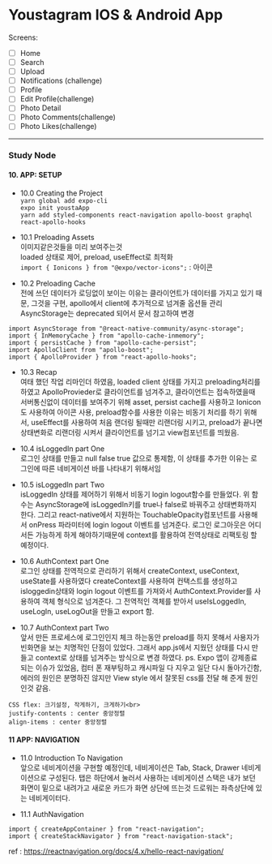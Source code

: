 # Youstagram IOS & Android App

Screens:

- [ ] Home
- [ ] Search
- [ ] Upload
- [ ] Notifications (challenge)
- [ ] Profile
- [ ] Edit Profile(challenge)
- [ ] Photo Detail
- [ ] Photo Comments(challenge)
- [ ] Photo Likes(challenge)

-------------------------------------------------------

### Study Node 

#### 10. APP: SETUP 
- 10.0 Creating the Project<br>
```yarn global add expo-cli``` <br>
```expo init youstaApp``` <br>
```yarn add styled-components react-navigation apollo-boost graphql react-apollo-hooks``` <br>


- 10.1 Preloading Assets<br>
이미지같은것들을 미리 보여주는것<br>
loaded 상태로 제어, preload, useEffect로 최적화<br>
```import { Ionicons } from "@expo/vector-icons";``` : 아이콘

- 10.2 Preloading Cache<br>
전에 쓰던 데이터가 로딩없이 보이는 이유는 클라이언트가 데이터를 가지고 있기 때문, 그것을 구현, apollo에서 client에 추가적으로 넘겨줄 옵션들 관리
AsyncStorage는 deprecated 되어서 문서 참고하여 변경<br>

```
import AsyncStorage from "@react-native-community/async-storage";
import { InMemoryCache } from "apollo-cache-inmemory";
import { persistCache } from "apollo-cache-persist";
import ApolloClient from "apollo-boost";
import { ApolloProvider } from "react-apollo-hooks";
```

- 10.3 Recap<br>
여태 했던 작업 리마인더 하였음, loaded client 상태를 가지고 preloading처리를 하였고 ApolloProvieder로 클라이언트를 넘겨주고, 클라이언트는 접속하였을때 서버통신없이 데이터를 보여주기 위해 asset, persist cache를 사용하고 Ionicon도 사용하여 아이콘 사용, preload함수를 사용한 이유는 비동기 처리를 하기 위해서, useEffect를 사용하여 처음 랜더링 될때만 리랜더링 시키고, preload가 끝나면 상태변화로 리랜더링 시켜서 클라이언트를 넘기고 view컴포넌트를 띄웠음.

- 10.4 isLoggedIn part One<br>
로그인 상태를 만들고 null false true 값으로 통제함, 이 상태를 추가한 이유는 로그인에 따른 네비게이션 바를 나타내기 위해서임

- 10.5 isLoggedIn part Two<br>
isLoggedIn 상태를 제어하기 위해서 비동기 login logout함수를 만들었다. 위 함수는 AsyncStorage에 isLoggedIn키를 true나 false로 바꿔주고 상태변화까지 한다. 그리고 react-native에서 지원하는 TouchableOpacity컴포넌트를 사용해서 onPress 파라미터에 login logout 이벤트를 넘겨준다.
로그인 로그아웃은 어디서든 가능하게 하게 해야하기때문에 context를 활용하여 전역상태로 리팩토링 할 예정이다.

- 10.6 AuthContext part One<br>
로그인 상태를 전역적으로 관리하기 위해서 createContext, useContext, useState를 사용하였다 createContext를 사용하여 컨택스트를 생성하고 isloggedin상태와 login logout 이벤트를 가져와서 AuthContext.Provider를 사용하여 객체 형식으로 넘겨준다. 그 전역적인 객체를 받아서 useIsLoggedIn, useLogIn, useLogOut을 만들고 export 함. 

- 10.7 AuthContext part Two<br>
앞서 만든 프로세스에 로그인인지 체크 하는동안 preload를 하지 못해서 사용자가 빈화면을 보는 치명적인 단점이 있었다. 그래서 app.js에서 지웠던 상태를 다시 만들고 context로 상태를 넘겨주는 방식으로 변경 하였다. 
ps. Expo 앱이 강제종료 되는 이슈가 있었음, 컴터 폰 재부팅하고 캐시파일 다 지우고 일단 다시 돌아가긴함, 에러의 원인은 분명하진 않지만 View style 에서 잘못된 css를 전달 해 준게 원인인것 같음.
```
CSS flex: 크기설정, 작게하기, 크게하기<br>
justify-contents : center 중앙정렬
align-items : center 중앙정렬
```

#### 11 APP: NAVIGATION

- 11.0 Introduction To Navigation<br>
앞으로 네비게이션을 구현할 예정인데, 네비게이션은 Tab, Stack, Drawer 네비게이션으로 구성된다.
탭은 하단에서 눌러서 사용하는 네비게이션
스택은 내가 보던 화면이 밑으로 내려가고 새로운 카드가 화면 상단에 뜨는것
드로워는 좌측상단에 있는 네비게이터다.

- 11.1 AuthNavigation<br>
```
import { createAppContainer } from "react-navigation";
import { createStackNavigator } from "react-navigation-stack";
```
ref : https://reactnavigation.org/docs/4.x/hello-react-navigation/



















